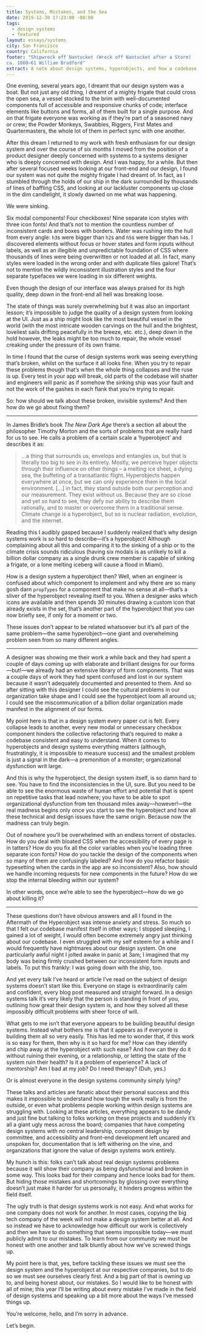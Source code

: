 ```yaml
---
title: Systems, Mistakes, and the Sea
date: 2019-12-30 17:23:00 -08:00
tags:
  - design systems
  - featured
layout: essays/systems
city: San Francisco
country: California
footer: "Shipwreck off Nantucket (Wreck off Nantucket after a Storm)
ca. 1860–61 William Bradford"
extract: A note about design systems, hyperobjects, and how a codebase almost killed me.
---
```


<span class="caps">One evening, several years ago,</span> I dreamt that our design system was a boat. But not just any old thing, I dreamt of a mighty frigate that could cross the open sea, a vessel stocked to the brim with well-documented components full of accessible and responsive chunks of code; interface elements like buttons and forms, all of them built for a single purpose. And on that frigate everyone was working as if they’re part of a seasoned navy or crew; the Powder Monkeys, Swabbies, Riggers, First Mates and Quartermasters, the whole lot of them in perfect sync with one another.

After this dream I returned to my work with fresh enthusiasm for our design system and over the course of six months I moved from the position of a product designer deeply concerned with systems to a systems designer who is deeply concerned with design. And I was happy, for a while. But then after several focused weeks looking at our front-end and our design, I found our system was not quite the mighty frigate I had dreamt of. In fact, as I stumbled through the holds of our ship in the dark surrounded by thousands of lines of baffling <span class="caps">CSS</span>, and looking at our lackluster components up close in the dim candlelight, it slowly dawned on me what was happening.

We were sinking.

Six modal components! Four checkboxes! Nine separate icon styles with three icon fonts! And that’s not to mention the countless number of inconsistent cards and boxes with borders. Water was rushing into the hull from every angle: `h3`s were bigger than `h2`s and `h5`s were bigger than `h4`s. I discovered elements without focus or hover states and form inputs without labels, as well as an illegible and unpredictable foundation of <span class="caps">CSS</span> where thousands of lines were being overwritten or not loaded at all. In fact, many styles were loaded in the wrong order and with duplicate files galore! That’s not to mention the wildly inconsistent illustration styles and the four separate typefaces we were loading in six different weights.

Even though the design of our interface was always praised for its high quality, deep down in the front-end all hell was breaking loose.

The state of things was surely overwhelming but it was also an important lesson; it’s impossible to judge the quality of a design system from looking at the <span class="caps">UI</span>. Just as a ship might look like the most beautiful vessel in the world (with the most intricate wooden carvings on the hull and the brightest, loveliest sails drifting peacefully in the breeze, etc. etc.), deep down in the hold however, the leaks might be too much to repair, the whole vessel creaking under the pressure of its own frame.

In time I found that the curse of design systems work was seeing everything that’s broken, whilst on the surface it all looks fine. When you try to repair these problems though that’s when the whole thing collapses and the ruse is up. Every test in your app will break, old parts of the codebase will shatter and engineers will panic as if somehow the sinking ship was your fault and not the work of the gashes in each flank that you’re trying to repair.

So: how should we talk about these broken, invisible systems? And then how do we go about fixing them?

---

In James Bridle’s book _The New Dark Age_ there’s a section all about the philosopher Timothy Morton and the sorts of problems that are really hard for us to see. He calls a problem of a certain scale a ‘hyperobject’ and describes it as:

> &hellip;a thing that surrounds us, envelops and entangles us, but that is literally too big to see in its entirety. Mostly, we perceive hyper objects through their influence on other things – a melting ice sheet, a dying sea, the buffeting of a transatlantic flight. Hyperobjects happen everywhere at once, but we can only experience them in the local environment. […] in fact, they stand outside both our perception and our measurement. They exist without us. Because they are so close and yet so hard to see, they defy our ability to describe them rationally, and to master or overcome them in a traditional sense. Climate change is a hyperobject, but so is nuclear radiation, evolution, and the internet.

Reading this I audibly gasped because I suddenly realized that’s why design systems work is so hard to describe—it’s a hyperobject! Although complaining about all this and comparing it to the sinking of a ship or to the climate crisis sounds ridiculous (having six modals is as unlikely to kill a billion dollar company as a single drunk crew member is capable of sinking a frigate, or a lone melting iceberg will cause a flood in Miami).

How is a design system a hyperobject then? Well, when an engineer is confused about which component to implement and why there are so many gosh darn `propTypes` for a component that make no sense at all—that’s a sliver of the hyperobject revealing itself to you. When a designer asks which icons are available and then spends 30 minutes drawing a custom icon that already exists in the set, that’s another part of the hyperobject that you can now briefly see, if only for a moment or two.

These issues don’t appear to be related whatsoever but it’s all part of the same problem—the same hyperobject—one giant and overwhelming problem seen from so many different angles.

---

A designer was showing me their work a while back and they had spent a couple of days coming up with elaborate and brilliant designs for our forms—but!—we already had an extensive library of form components. That was a couple days of work they had spent confused and lost in our system because it wasn’t adequately documented and presented to them. And so after sitting with this designer I could see the cultural problems in our organization take shape and I could see the hyperobject loom all around us; I could see the miscommunication of a billion dollar organization made manifest in the alignment of our forms.

My point here is that in a design system every paper cut is felt. Every collapse leads to another, every new modal or unnecessary checkbox component hinders the collective refactoring that’s required to make a codebase consistent and easy to understand. When it comes to hyperobjects and design systems everything matters (although, frustratingly, it is impossible to measure success) and the smallest problem is just a signal in the dark—a premonition of a monster; organizational dysfunction writ large.

And this is why the hyperobject, the design system itself, is so damn hard to see. You have to find the inconsistencies in the <span class="caps">UI</span>, sure. But you need to be able to see the enormous waste of human effort and potential that is spent on repetitive tasks that lead nowhere; you have to be able to spot organizational dysfunction from ten thousand miles away—however!—the real madness begins only once you start to see the hyperobject and how all these technical and design issues have the same origin. Because now the madness can truly begin.

Out of nowhere you’ll be overwhelmed with an endless torrent of obstacles. How do you deal with bloated <span class="caps">CSS</span> when the accessibility of every page is in tatters? How do you fix all the color variables when you’re loading three separate icon fonts? How do you tackle the design of the components when so many of them are confusingly labeled? And how do you refactor basic typesetting when the cards in the app are so inconsistent? Also, how should we handle incoming requests for new components in the future? How do we stop the internal bleeding within our system?

In other words, once we’re able to see the hyperobject—how do we go about killing it?

---

These questions don’t have obvious answers and all I found in the Aftermath of the Hyperobject was intense anxiety and stress. So much so that I felt our codebase manifest itself in other ways; I stopped sleeping, I gained a lot of weight, I would often become extremely angry just thinking about our codebase. I even struggled with my self esteem for a while and I would frequently have nightmares about our design system. On one particularly awful night I jolted awake in panic at 3am; I imagined that my body was being firmly crushed between our inconsistent form inputs and labels. To put this frankly: I was going down with the ship, too.

And yet every talk I’ve heard or article I’ve read on the subject of design systems doesn’t start like this. Everyone on stage is extraordinarily calm and confident, every blog post measured and straight forward. In a design systems talk it’s very likely that the person is standing in front of you, outlining how great their design system is, and how they solved all these impossibly difficult problems with sheer force of will.

What gets to me isn’t that everyone appears to be building beautiful design systems. Instead what bothers me is that it appears as if everyone is building them all so very easily. This has led me to wonder that, if this work is so easy for them, then why is it so hard for me? How can they identify and chip away at the hyperobject with such ease? And how can they do it without ruining their evening, or a relationship, or letting the state of the system ruin their health? Is it a problem of experience? A lack of mentorship? Am I bad at my job? Do I need therapy? (Duh, yes.)

Or is almost everyone in the design systems community simply lying?

These talks and articles are fanatic about their personal success and this makes it impossible to understand how tough the work really is from the outside, or even what problems people working within design systems are struggling with. Looking at these articles, everything appears to be dandy and just fine but talking to folks working on these projects and suddenly it’s all a giant ugly mess across the board; companies that have competing design systems with no central leadership, component design by committee, and accessibility and front-end development left uncared and unspoken for, documentation that is left withering on the vine, and organizations that ignore the value of design systems work entirely.

My hunch is this: folks can’t talk about real design systems problems because it will show their company as being dysfunctional and broken in some way. This looks bad for their company and hence looks bad for them. But hiding those mistakes and shortcomings by glossing over everything doesn’t just make it harder for us personally, it hinders progress within the field itself.

The ugly truth is that design systems work is not easy. And what works for one company does not work for another. In most cases, copying the big tech company of the week will not make a design system better at all. And so instead we have to acknowledge how difficult our work is collectively and then we have to do something that seems impossible today—we must publicly admit to our mistakes. To learn from our community we must be honest with one another and talk bluntly about how we’ve screwed things up.

My point here is that, yes, before tackling these issues we must see the design system and the hyperobject at our respective companies, but to do so we must see ourselves clearly first. And a big part of that is owning up to, and being honest about, our mistakes. So I would like to be honest with all of mine; this year I’ll be writing about every mistake I’ve made in the field of design systems and speaking up a bit more about the ways I’ve messed things up.

You’re welcome, hello, and I’m sorry in advance.

Let’s begin.
